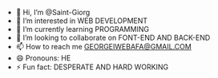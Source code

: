 - 👋 Hi, I’m @Saint-Giorg
- 👀 I’m interested in WEB DEVELOPMENT
- 🌱 I’m currently learning PROGRAMMING
- 💞️ I’m looking to collaborate on FONT-END AND BACK-END
- 📫 How to reach me GEORGEIWEBAFA@GMAIL.COM
- 😄 Pronouns: HE
- ⚡ Fun fact: DESPERATE AND HARD WORKING

<!---
Saint-Giorg/Saint-Giorg is a ✨ special ✨ repository because its `README.md` (this file) appears on your GitHub profile.
You can click the Preview link to take a look at your changes.
--->
